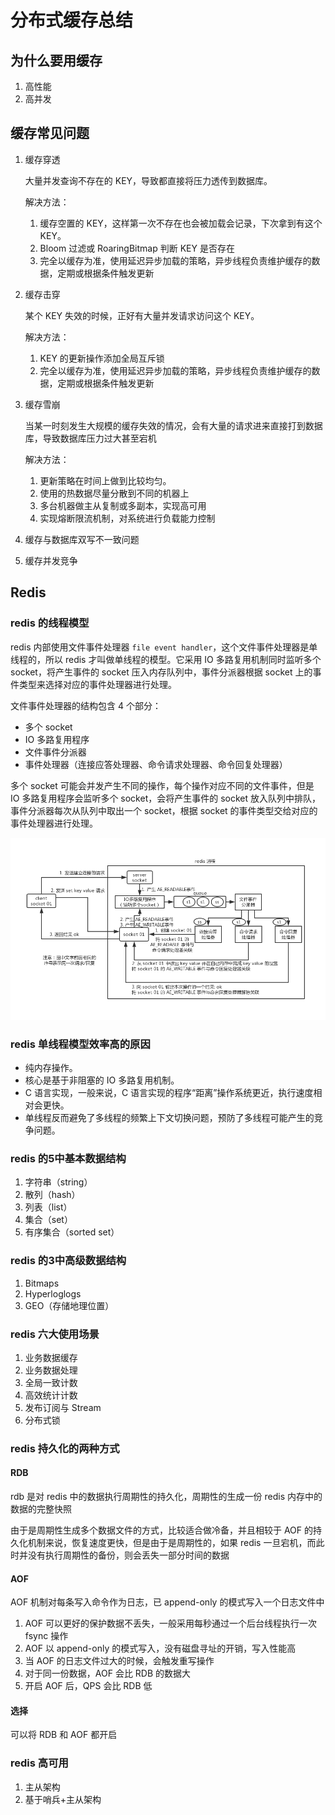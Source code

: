 # 分布式缓存总结

## 为什么要用缓存

1. 高性能
2. 高并发

## 缓存常见问题

1. 缓存穿透

   大量并发查询不存在的 KEY，导致都直接将压力透传到数据库。

   解决方法：

   1. 缓存空置的 KEY，这样第一次不存在也会被加载会记录，下次拿到有这个 KEY。
   2. Bloom 过滤或 RoaringBitmap 判断 KEY 是否存在
   3. 完全以缓存为准，使用延迟异步加载的策略，异步线程负责维护缓存的数据，定期或根据条件触发更新

2. 缓存击穿

   某个 KEY 失效的时候，正好有大量并发请求访问这个 KEY。

   解决方法：

   1. KEY 的更新操作添加全局互斥锁
   2. 完全以缓存为准，使用延迟异步加载的策略，异步线程负责维护缓存的数据，定期或根据条件触发更新

3. 缓存雪崩

   当某一时刻发生大规模的缓存失效的情况，会有大量的请求进来直接打到数据库，导致数据库压力过大甚至宕机

   解决方法：

   1. 更新策略在时间上做到比较均匀。
   2. 使用的热数据尽量分散到不同的机器上
   3. 多台机器做主从复制或多副本，实现高可用
   4. 实现熔断限流机制，对系统进行负载能力控制

4. 缓存与数据库双写不一致问题

5. 缓存并发竞争

## Redis

### redis 的线程模型

redis 内部使用文件事件处理器 `file event handler`，这个文件事件处理器是单线程的，所以 redis 才叫做单线程的模型。它采用 IO 多路复用机制同时监听多个 socket，将产生事件的 socket 压入内存队列中，事件分派器根据 socket 上的事件类型来选择对应的事件处理器进行处理。

文件事件处理器的结构包含 4 个部分：

- 多个 socket
- IO 多路复用程序
- 文件事件分派器
- 事件处理器（连接应答处理器、命令请求处理器、命令回复处理器）

多个 socket 可能会并发产生不同的操作，每个操作对应不同的文件事件，但是 IO 多路复用程序会监听多个 socket，会将产生事件的 socket 放入队列中排队，事件分派器每次从队列中取出一个 socket，根据 socket 的事件类型交给对应的事件处理器进行处理。

![redis-single-thread-model](redis-single-thread-model.png)

### redis 单线程模型效率高的原因

- 纯内存操作。
- 核心是基于非阻塞的 IO 多路复用机制。
- C 语言实现，一般来说，C 语言实现的程序“距离”操作系统更近，执行速度相对会更快。
- 单线程反而避免了多线程的频繁上下文切换问题，预防了多线程可能产生的竞争问题。

### redis 的5中基本数据结构

1. 字符串（string）
2. 散列（hash）
3. 列表（list）
4. 集合（set）
5. 有序集合（sorted set）

### redis 的3中高级数据结构

1. Bitmaps
2. Hyperloglogs
3. GEO（存储地理位置）

### redis 六大使用场景

1. 业务数据缓存
2. 业务数据处理
3. 全局一致计数
4. 高效统计计数
5. 发布订阅与 Stream
6. 分布式锁

### redis 持久化的两种方式

#### RDB

rdb 是对 redis 中的数据执行周期性的持久化，周期性的生成一份 redis 内存中的数据的完整快照

由于是周期性生成多个数据文件的方式，比较适合做冷备，并且相较于 AOF 的持久化机制来说，恢复速度更快，但是由于是周期性的，如果 redis 一旦宕机，而此时并没有执行周期性的备份，则会丢失一部分时间的数据

#### AOF

AOF 机制对每条写入命令作为日志，已 append-only 的模式写入一个日志文件中

1. AOF 可以更好的保护数据不丢失，一般采用每秒通过一个后台线程执行一次 fsync 操作
2. AOF 以 append-only 的模式写入，没有磁盘寻址的开销，写入性能高
3. 当 AOF 的日志文件过大的时候，会触发重写操作
4. 对于同一份数据，AOF 会比 RDB 的数据大
5. 开启 AOF 后，QPS 会比 RDB 低

#### 选择

可以将 RDB 和 AOF 都开启

### redis 高可用

1. 主从架构
2. 基于哨兵+主从架构